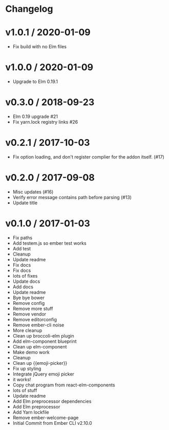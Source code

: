 # Changelog

v1.0.1 / 2020-01-09
==================
  * Fix build with no Elm files

v1.0.0 / 2020-01-09
==================
  * Upgrade to Elm 0.19.1

v0.3.0 / 2018-09-23
==================
  * Elm 0.19 upgrade #21
  * Fix yarn.lock registry links #26

v0.2.1 / 2017-10-03
==================

  * Fix option loading, and don't register complier for the addon itself. (#17)

v0.2.0 / 2017-09-08
===================

  * Misc updates (#16)
  * Verify error message contains path before parsing (#13)
  * Update title

v0.1.0 / 2017-01-03
===================

  * Fix paths
  * Add testem.js so ember test works
  * Add test
  * Cleanup
  * Update readme
  * Fix docs
  * Fix docs
  * lots of fixes
  * Update docs
  * Add docs
  * Update readme
  * Bye bye bower
  * Remove config
  * Remove more stuff
  * Remove vendor
  * Remove editorconfig
  * Remove ember-cli noise
  * More cleanup
  * Clean up broccoli-elm plugin
  * Add elm-component blueprint
  * Clean up elm-component
  * Make demo work
  * Cleanup
  * Clean up {{emoji-picker}}
  * Fix up styling
  * Integrate jQuery emoji picker
  * it works!
  * Copy chat program from react-elm-components
  * lots of stuff
  * Update readme
  * Add Elm preprocessor dependencies
  * Add Elm preprocessor
  * Add Yarn lockfile
  * Remove ember-welcome-page
  * Initial Commit from Ember CLI v2.10.0
